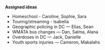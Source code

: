 **Assigned ideas**

* Homeschool - Caroline, Sophie, Sara
* Touring/streaming - Isabella
* Geographic policing in DC — Elias, Sean
* WMATA bus changes — Dan, Salma, Alana
* Overdoses in DC  — Jack, Danielle
* Youth sports injuries — Cameron, Makalahs